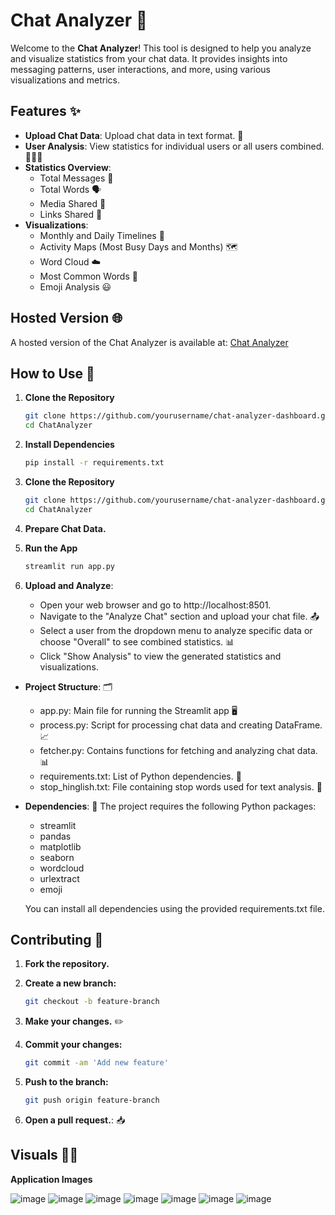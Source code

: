 # Chat Analyzer 💬

Welcome to the **Chat Analyzer**! This tool is designed to help you analyze and visualize statistics from your chat data. It provides insights into messaging patterns, user interactions, and more, using various visualizations and metrics.

## Features ✨

- **Upload Chat Data**: Upload chat data in text format. 📂
- **User Analysis**: View statistics for individual users or all users combined. 🧑‍🤝‍🧑
- **Statistics Overview**:
  - Total Messages 📩
  - Total Words 🗣️
  - Media Shared 📸
  - Links Shared 🔗
- **Visualizations**:
  - Monthly and Daily Timelines 📅
  - Activity Maps (Most Busy Days and Months) 🗺️
  - Word Cloud ☁️
  - Most Common Words 📝
  - Emoji Analysis 😃

## Hosted Version 🌐

A hosted version of the Chat Analyzer is available at: [Chat Analyzer](https://analyzer-chat.streamlit.app/)


## How to Use 🚀

1. **Clone the Repository**
   ```bash
   git clone https://github.com/yourusername/chat-analyzer-dashboard.git
   cd ChatAnalyzer
2. **Install Dependencies**
   ```bash
   pip install -r requirements.txt
3. **Clone the Repository**
   ```bash
   git clone https://github.com/yourusername/chat-analyzer-dashboard.git
   cd ChatAnalyzer
4. **Prepare Chat Data.**

5. **Run the App**
   ```bash
   streamlit run app.py
5. **Upload and Analyze**:
   - Open your web browser and go to http://localhost:8501.
   - Navigate to the "Analyze Chat" section and upload your chat file. 📤
   - Select a user from the dropdown menu to analyze specific data or choose "Overall" to see combined statistics. 📊
   - Click "Show Analysis" to view the generated statistics and visualizations.

- **Project Structure**: 🗂️
  - app.py: Main file for running the Streamlit app 🖥️
  - process.py: Script for processing chat data and creating DataFrame. 📈
  - fetcher.py: Contains functions for fetching and analyzing chat data. 📊
  - requirements.txt: List of Python dependencies. 📜
  - stop_hinglish.txt: File containing stop words used for text analysis. 🚫

- **Dependencies**: 🧩
  The project requires the following Python packages:
  - streamlit
  - pandas
  - matplotlib
  - seaborn
  - wordcloud
  - urlextract
  - emoji
    
  You can install all dependencies using the provided requirements.txt file.

## Contributing 🤝

1. **Fork the repository.**
   
2. **Create a new branch:**
   ```bash
   git checkout -b feature-branch

3. **Make your changes.** ✏️
   
4. **Commit your changes:**
   ```bash
   git commit -am 'Add new feature'

5. **Push to the branch:**
   ```bash
   git push origin feature-branch

6. **Open a pull request.**: 📥
   
## Visuals 🎥📸

**Application Images**

![image](https://github.com/user-attachments/assets/f5461ec6-45f6-42bc-9209-3d163c7e541c)
![image](https://github.com/user-attachments/assets/a34c0ad4-5188-464d-af80-73905602819f)
![image](https://github.com/user-attachments/assets/c1b58562-b192-41c5-ad9a-281adc0f4056)
![image](https://github.com/user-attachments/assets/e310e9d7-084f-4bb7-9689-82c34e23c470)
![image](https://github.com/user-attachments/assets/524b3cde-0a55-4a7f-b5bb-3a6eed98c32f)
![image](https://github.com/user-attachments/assets/e616d7c5-f22d-45cc-9549-42ab5b9152e4)
![image](https://github.com/user-attachments/assets/d27098a3-538a-4bf5-8897-617dfdf59227)








